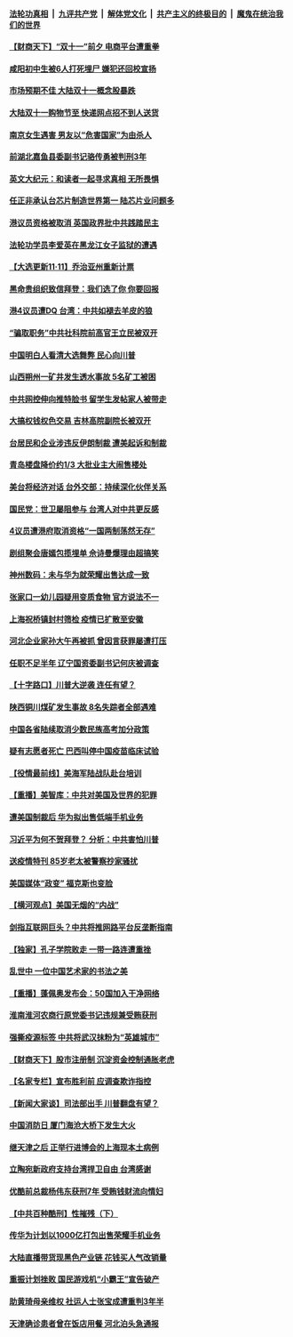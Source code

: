 ####  [法轮功真相](../../../../basic/blob/master/README.md?t=11120602) &nbsp;|&nbsp; [九评共产党](../../../../9ping.md/blob/master/README.md?t=11120602) &nbsp;|&nbsp; [解体党文化](../../../../jtdwh.md/blob/master/README.md?t=11120602)  &nbsp;|&nbsp; [共产主义的终极目的](../../../../gczydzjmd.md/blob/master/README.md?t=11120602) &nbsp;|&nbsp; [魔鬼在统治我们的世界](../../../../mgztzwmdsj.md/blob/master/README.md?t=11120602) 

#### [【财商天下】“双十一”前夕 电商平台遭重拳](../pages/nsc413/n12542472.md?t=11120602) 

#### [咸阳初中生被6人打死埋尸 嫌犯还回校宣扬](../pages/nsc413/n12542396.md?t=11120602) 

#### [市场预期不佳 大陆双十一概念股暴跌](../pages/nsc413/n12540715.md?t=11120602) 

#### [大陆双十一购物节至 快递网点招不到人送货](../pages/nsc413/n12541286.md?t=11120602) 

#### [南京女生遇害 男友以“危害国家”为由杀人](../pages/nsc413/n12542308.md?t=11120602) 

#### [前湖北嘉鱼县委副书记骆传勇被判刑3年](../pages/nsc413/n12541481.md?t=11120602) 

#### [英文大纪元：和读者一起寻求真相 无所畏惧](../pages/nsc413/n12542027.md?t=11120602) 

#### [任正非承认台芯片制造世界第一 陆芯片业问题多](../pages/nsc413/n12542118.md?t=11120602) 

#### [港议员资格被取消 英国政界批中共践踏民主](../pages/nsc413/n12541889.md?t=11120602) 

#### [法轮功学员李爱英在黑龙江女子监狱的遭遇](../pages/nsc413/n12538520.md?t=11120602) 

#### [【大选更新11·11】乔治亚州重新计票](../pages/nsc413/n12541288.md?t=11120602) 

#### [黑命贵组织致信拜登：我们选了你 你要回报](../pages/nsc413/n12541924.md?t=11120602) 

#### [港4议员遭DQ 台湾：中共如褪去羊皮的狼](../pages/nsc413/n12541832.md?t=11120602) 

#### [“骗取职务”中共社科院前高官王立民被双开](../pages/nsc413/n12541469.md?t=11120602) 

#### [中国明白人看清大选舞弊 民心向川普](../pages/nsc413/n12540374.md?t=11120602) 

#### [山西朔州一矿井发生透水事故 5名矿工被困](../pages/nsc413/n12541536.md?t=11120602) 

#### [中共网控伸向推特脸书 留学生发帖家人被带走](../pages/nsc413/n12541425.md?t=11120602) 

#### [大搞权钱权色交易 吉林高院副院长被双开](../pages/nsc413/n12541205.md?t=11120602) 

#### [台居民和企业涉违反伊朗制裁 遭美起诉和制裁](../pages/nsc413/n12541472.md?t=11120602) 

#### [青岛楼盘降价约1/3 大批业主大闹售楼处](../pages/nsc413/n12541134.md?t=11120602) 

#### [美台将经济对话 台外交部：持续深化伙伴关系](../pages/nsc413/n12541110.md?t=11120602) 

#### [国民党：世卫屡阻参与 台湾人对中共更反感](../pages/nsc413/n12540968.md?t=11120602) 

#### [4议员遭港府取消资格“一国两制荡然无存”](../pages/nsc413/n12540767.md?t=11120602) 


#### [剧组聚会唐嫣包揽埋单 佘诗曼爆理由超搞笑](../pages/nsc413/n12540193.md?t=11120602) 

#### [神州数码：未与华为就荣耀出售达成一致](../pages/nsc413/n12540127.md?t=11120602) 

#### [张家口一幼儿园疑用变质食物 官方说法不一](../pages/nsc413/n12540637.md?t=11120602) 

#### [上海祝桥镇封村筛检 疫情已扩散至安徽](../pages/nsc413/n12540607.md?t=11120602) 

#### [河北企业家孙大午再被抓 曾因言获罪屡遭打压](../pages/nsc413/n12540541.md?t=11120602) 

#### [任职不足半年 辽宁国资委副书记何庆被调查](../pages/nsc413/n12538857.md?t=11120602) 

#### [【十字路口】川普大逆袭 连任有望？](../pages/nsc413/n12540279.md?t=11120602) 

#### [陕西铜川煤矿发生事故 8名失踪者全部遇难](../pages/nsc413/n12540428.md?t=11120602) 

#### [中国各省陆续取消少数民族高考加分政策](../pages/nsc413/n12540250.md?t=11120602) 

#### [疑有志愿者死亡 巴西叫停中国疫苗临床试验](../pages/nsc413/n12540186.md?t=11120602) 

#### [【役情最前线】美海军陆战队赴台培训](../pages/nsc413/n12539496.md?t=11120602) 

#### [【重播】美智库：中共对美国及世界的犯罪](../pages/nsc413/n12485569.md?t=11120602) 

#### [遭美国制裁后 华为拟出售低端手机业务](../pages/nsc413/n12539858.md?t=11120602) 

#### [习近平为何不贺拜登？ 分析：中共害怕川普](../pages/nsc413/n12539499.md?t=11120602) 

#### [送疫情特刊 85岁老太被警察抄家骚扰](../pages/nsc413/n12539444.md?t=11120602) 

#### [美国媒体“政变” 福克斯也变脸](../pages/nsc413/n12539679.md?t=11120602) 

#### [【横河观点】美国无烟的“内战”](../pages/nsc413/n12539464.md?t=11120602) 

#### [剑指互联网巨头？中共将推网路平台反垄断指南](../pages/nsc413/n12539619.md?t=11120602) 

#### [【独家】孔子学院败走 一带一路连遭重挫](../pages/nsc413/n12528154.md?t=11120602) 

#### [乱世中 一位中国艺术家的书法之美](../pages/nsc413/n12536428.md?t=11120602) 

#### [【重播】蓬佩奥发布会：50国加入干净网络](../pages/nsc413/n12538813.md?t=11120602) 

#### [淮南淮河农商行原党委书记违规兼受贿获刑](../pages/nsc413/n12539480.md?t=11120602) 

#### [强撕疫源标签 中共将武汉抹粉为“英雄城市”](../pages/nsc413/n12539361.md?t=11120602) 

#### [【财商天下】股市注册制 沉淀资金控制通胀老虎](../pages/nsc413/n12539396.md?t=11120602) 

#### [【名家专栏】宣布胜利前 应调查欺诈指控](../pages/nsc413/n12539069.md?t=11120602) 

#### [【新闻大家谈】司法部出手 川普翻盘有望？](../pages/nsc413/n12539189.md?t=11120602) 

#### [中国消防日 厦门海沧大桥下发生大火](../pages/nsc413/n12538665.md?t=11120602) 

#### [继天津之后 正举行进博会的上海现本土病例](../pages/nsc413/n12538700.md?t=11120602) 

#### [立陶宛新政府支持台湾捍卫自由 台湾感谢](../pages/nsc413/n12538674.md?t=11120602) 

#### [优酷前总裁杨伟东获刑7年 受贿钱财流向情妇](../pages/nsc413/n12538549.md?t=11120602) 

#### [【中共百种酷刑】性摧残（下）](../pages/nsc413/n12536080.md?t=11120602) 

#### [传华为计划以1000亿打包出售荣耀手机业务](../pages/nsc413/n12538384.md?t=11120602) 

#### [大陆直播带货现黑色产业链 花钱买人气改销量](../pages/nsc413/n12538299.md?t=11120602) 

#### [重振计划挫败 国民游戏机“小霸王”宣告破产](../pages/nsc413/n12538506.md?t=11120602) 

#### [助黄琦母亲维权 社运人士张宝成遭重判3年半](../pages/nsc413/n12538340.md?t=11120602) 

#### [天津确诊患者曾在饭店用餐 河北泊头急通报](../pages/nsc413/n12538232.md?t=11120602) 

